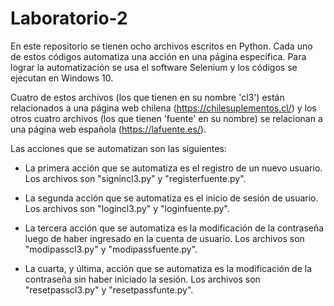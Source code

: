 # Laboratorio-2

En este repositorio se tienen ocho archivos escritos en Python. Cada uno de estos códigos automatiza una acción en una página específica. Para lograr la automatización se usa el software Selenium y los códigos se ejecutan en Windows 10.

Cuatro de estos archivos (los que tienen en su nombre 'cl3') están relacionados a una página web chilena (https://chilesuplementos.cl/) y los otros cuatro archivos (los que tienen 'fuente' en su nombre) se relacionan a una página web española (https://lafuente.es/).

Las acciones que se automatizan son las siguientes:

- La primera acción que se automatiza es el registro de un nuevo usuario. Los archivos son "signincl3.py" y "registerfuente.py".

- La segunda acción que se automatiza es el inicio de sesión de usuario. Los archivos son "logincl3.py" y "loginfuente.py".

- La tercera acción que se automatiza es la modificación de la contraseña luego de haber ingresado en la cuenta de usuario. Los archivos son "modipasscl3.py" y "modipassfuente.py".

- La cuarta, y última, acción que se automatiza es la modificación de la contraseña sin haber iniciado la sesión. Los archivos son "resetpasscl3.py" y "resetpassfunte.py".
